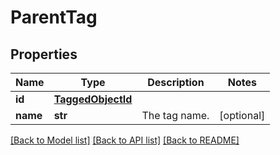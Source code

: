 # ParentTag

## Properties
Name | Type | Description | Notes
------------ | ------------- | ------------- | -------------
**id** | [**TaggedObjectId**](TaggedObjectId.md) |  | 
**name** | **str** | The tag name. | [optional] 

[[Back to Model list]](../README.md#documentation-for-models) [[Back to API list]](../README.md#documentation-for-api-endpoints) [[Back to README]](../README.md)

